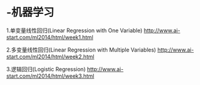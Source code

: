 # -机器学习
1.单变量线性回归(Linear Regression with One Variable)
http://www.ai-start.com/ml2014/html/week1.html

2.多变量线性回归(Linear Regression with Multiple Variables)
http://www.ai-start.com/ml2014/html/week2.html

3.逻辑回归(Logistic Regression)
http://www.ai-start.com/ml2014/html/week3.html
